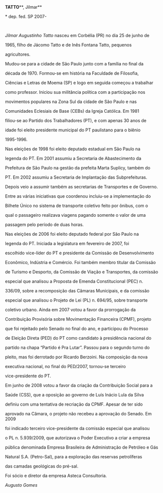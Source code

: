 **TATTO****, Jilmar**



\* dep. fed. SP 2007-



 



*Jilmar Augustinho Tatto* nasceu em Corbélia (PR) no dia 25 de junho de

1965, filho de Jácomo Tatto e de Inês Fontana Tatto, pequenos

agricultores.



Mudou-se para a cidade de São Paulo junto com a família no final da

década de 1970. Formou-se em história na Faculdade de Filosofia,

Ciências e Letras de Moema (SP) e logo em seguida começou a trabalhar

como professor. Iniciou sua militância política com a participação nos

movimentos populares na Zona Sul da cidade de São Paulo e nas

Comunidades Eclesiais de Base (CEBs) da Igreja Católica. Em 1981

filiou-se ao Partido dos Trabalhadores (PT), e com apenas 30 anos de

idade foi eleito presidente municipal do PT paulistano para o biênio

1995-1996.



Nas eleições de 1998 foi eleito deputado estadual em São Paulo na

legenda do PT. Em 2001 assumiu a Secretaria de Abastecimento da

Prefeitura de São Paulo na gestão da prefeita Marta Suplicy, também do

PT. Em 2002 assumiu a Secretaria de Implantação das Subprefeituras.

Depois veio a assumir também as secretarias de Transportes e de Governo.

Entre as várias iniciativas que coordenou incluiu-se a implementação do

Bilhete Único no sistema de transporte coletivo feito por ônibus, com o

qual o passageiro realizava viagens pagando somente o valor de uma

passagem pelo período de duas horas.



Nas eleições de 2006 foi eleito deputado federal por São Paulo na

legenda do PT. Iniciada a legislatura em fevereiro de 2007, foi

escolhido vice-líder do PT e presidente da Comissão de Desenvolvimento

Econômico, Indústria e Comércio. Foi também membro titular da Comissão

de Turismo e Desporto, da Comissão de Viação e Transportes, da comissão

especial que analisou a Proposta de Emenda Constitucional (PEC) n.

336/09, sobre a recomposição das Câmaras Municipais, e da comissão

especial que analisou o Projeto de Lei (PL) n. 694/95, sobre transporte

coletivo urbano. Ainda em 2007 votou a favor da prorrogação da

Contribuição Provisória sobre Movimentação Financeira (CPMF), projeto

que foi rejeitado pelo Senado no final do ano, e participou do Processo

de Eleição Direta (PED) do PT como candidato à presidência nacional do

partido na chapa “Partido é Pra Lutar”. Passou para o segundo turno do

pleito, mas foi derrotado por Ricardo Berzoini. Na composição da nova

executiva nacional, no final do PED/2007, tornou-se terceiro

vice-presidente do PT.



Em junho de 2008 votou a favor da criação da Contribuição Social para a

Saúde (CSS), que a oposição ao governo de Luís Inácio Lula da Silva

definiu com uma tentativa de recriação da CPMF. Apesar de ter sido

aprovado na Câmara, o projeto não recebeu a aprovação do Senado. Em 2009

foi indicado terceiro vice-presidente da comissão especial que analisou

o PL n. 5.939/2009, que autorizava o Poder Executivo a criar a empresa

pública denominada Empresa Brasileira de Administração de Petróleo e Gás

Natural S.A. (Petro-Sal), para a exploração das reservas petrolíferas

das camadas geológicas do pré-sal.



Foi sócio e diretor da empresa Asteca Consultoria.



*Augusto Gomes*



 



